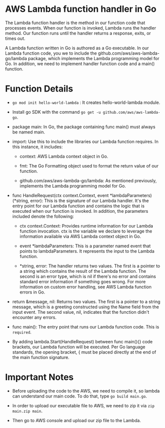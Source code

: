 # AWS Lambda function handler in Go

The Lambda function handler is the method in our function code that processes events. When our function is invoked, Lambda runs the handler method. Our function runs until the handler returns a response, exits, or times out.

A Lambda function written in Go is authored as a Go executable. In our Lambda function code, you we to include the github.com/aws/aws-lambda-go/lambda package, which implements the Lambda programming model for Go. In addition, we need to implement handler function code and a main() function.

# Function Details

- `go mod init hello-world-lambda` : It creates hello-world-lambda module.

- Install go SDK with the command `go get -u github.com/aws/aws-lambda-go`.

- package main: In Go, the package containing func main() must always be named main.

- import: Use this to include the libraries our Lambda function requires. In this instance, it includes:

    - context: AWS Lambda context object in Go.

    - fmt: The Go Formatting object used to format the return value of our function.

    - github.com/aws/aws-lambda-go/lambda: As mentioned previously, implements the Lambda programming model for Go.

- func HandleRequest(ctx context.Context, event *lambdaParameters) (*string, error): This is the signature of our Lambda handler. It's the entry point for our Lambda function and contains the logic that is executed when our function is invoked. In addition, the parameters included denote the following:

    - ctx context.Context: Provides runtime information for our Lambda function invocation. ctx is the variable we declare to leverage the information available via AWS Lambda context object in Go.

    - event *lambdaParameters: This is a parameter named event that points to lambdaParameters. It represents the input to the Lambda function.

    - *string, error: The handler returns two values. The first is a pointer to a string which contains the result of the Lambda function. The second is an error type, which is nil if there's no error and contains standard error information if something goes wrong. For more information on custom error handling, see AWS Lambda function errors in Go.

- return &message, nil: Returns two values. The first is a pointer to a string message, which is a greeting constructed using the Name field from the input event. The second value, nil, indicates that the function didn't encounter any errors.

- func main(): The entry point that runs our Lambda function code. This is `required`.

- By adding lambda.Start(HandleRequest) between func main(){} code brackets, our Lambda function will be executed. Per Go language standards, the opening bracket, { must be placed directly at the end of the main function signature.

# Important Notes

- Before uploading the code to the AWS, we need to compile it, so lambda can understand our main code. To do that, type  `go build main.go`.

- In order to upload our executable file to AWS, we need to zip it via `zip main.zip main`.

- Then go to AWS console and upload our zip file to the Lambda.

